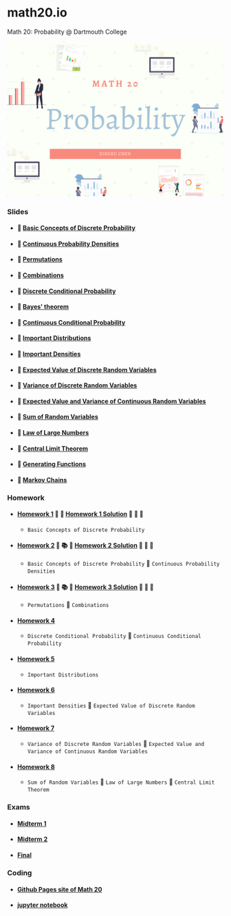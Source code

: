 # math20.io
Math 20: Probability @ Dartmouth College

<p align = "center" >
<img src="./images/Math 20.png" alt="" width="600">
</p>

### Slides

* #### :notebook_with_decorative_cover: [Basic Concepts of Discrete Probability](https://github.com/fudab/math20.io/tree/master/slides/M20_Lec1.pdf)
* #### :notebook_with_decorative_cover: [Continuous Probability Densities](https://github.com/fudab/math20.io/tree/master/slides/M20_Lec2.pdf)
* #### :notebook_with_decorative_cover: [Permutations](https://github.com/fudab/math20.io/tree/master/slides/M20_Lec3.pdf)
* #### :notebook_with_decorative_cover: [Combinations](https://github.com/fudab/math20.io/tree/master/slides/M20_Lec4.pdf)
* #### :notebook_with_decorative_cover: [Discrete Conditional Probability](https://github.com/fudab/math20.io/tree/master/slides/M20_Lec5A.pdf)
* #### :scroll: [Bayes' theorem](https://github.com/fudab/math20.io/tree/master/slides/M20_Lec5B.pdf)
* #### :notebook_with_decorative_cover: [Continuous Conditional Probability](https://github.com/fudab/math20.io/tree/master/slides/M20_Lec6.pdf)
* #### :notebook_with_decorative_cover: [Important Distributions](https://github.com/fudab/math20.io/tree/master/slides/M20_Lec7A.pdf)
* #### :notebook_with_decorative_cover: [Important Densities](https://github.com/fudab/math20.io/tree/master/slides/M20_Lec7B.pdf)
* #### :notebook_with_decorative_cover: [Expected Value of Discrete Random Variables](https://github.com/fudab/math20.io/tree/master/slides/M20_Lec8.pdf)
* #### :notebook_with_decorative_cover: [Variance of Discrete Random Variables](https://github.com/fudab/math20.io/tree/master/slides/M20_Lec9.pdf)
* #### :notebook_with_decorative_cover: [Expected Value and Variance of Continuous Random Variables](https://github.com/fudab/math20.io/tree/master/slides/M20_Lec10.pdf)
* #### :notebook_with_decorative_cover: [Sum of Random Variables](https://github.com/fudab/math20.io/tree/master/slides/M20_Lec11.pdf)
* #### :notebook_with_decorative_cover: [Law of Large Numbers](https://github.com/fudab/math20.io/tree/master/slides/M20_Lec12A.pdf)
* #### :notebook_with_decorative_cover: [Central Limit Theorem](https://github.com/fudab/math20.io/tree/master/slides/M20_Lec12B.pdf)
* #### :scroll: [Generating Functions](https://github.com/fudab/math20.io/tree/master/slides/M20_Lec13.pdf)
* #### :scroll: [Markov Chains](https://github.com/fudab/math20.io/tree/master/slides/M20_Lec14.pdf)


### Homework

* #### [Homework 1](https://github.com/fudab/math20.io/tree/master/homework/M20_HW1.pdf)  :thought_balloon: :thought_balloon: [Homework 1 Solution](https://github.com/fudab/math20.io/tree/master/homework/solution/M20_HW1_Solution.pdf) :thought_balloon: :100: :thought_balloon:
  * `Basic Concepts of Discrete Probability`
  
* #### [Homework 2](https://github.com/fudab/math20.io/tree/master/homework/M20_HW2.pdf) :thought_balloon: :books: :thought_balloon: [Homework 2 Solution](https://github.com/fudab/math20.io/tree/master/homework/solution/M20_HW2_Solution.pdf) :thought_balloon: :100: :thought_balloon:
  * `Basic Concepts of Discrete Probability` :icecream: `Continuous Probability Densities`
  
* #### [Homework 3](https://github.com/fudab/math20.io/tree/master/homework/M20_HW3.pdf) :thought_balloon: :books: :thought_balloon: [Homework 3 Solution](https://github.com/fudab/math20.io/tree/master/homework/solution/M20_HW3_Solution.pdf) :thought_balloon: :100: :thought_balloon:
  * `Permutations` :icecream: `Combinations`
  
* #### [Homework 4](https://github.com/fudab/math20.io/tree/master/homework/M20_HW4.pdf)
  * `Discrete Conditional Probability` :icecream: `Continuous Conditional Probability`
  
* #### [Homework 5](https://github.com/fudab/math20.io/tree/master/homework/M20_HW5.pdf)
  * `Important Distributions`

* #### [Homework 6](https://github.com/fudab/math20.io/tree/master/homework/M20_HW6.pdf)
  * `Important Densities` :icecream: `Expected Value of Discrete Random Variables`
  
* #### [Homework 7](https://github.com/fudab/math20.io/tree/master/homework/M20_HW7.pdf)
  * `Variance of Discrete Random Variables` :icecream: `Expected Value and Variance of Continuous Random Variables`
  
* #### [Homework 8](https://github.com/fudab/math20.io/tree/master/homework/M20_HW8.pdf)
  * `Sum of Random Variables` :icecream: `Law of Large Numbers` :icecream: `Central Limit Theorem`
  
### Exams

* #### [Midterm 1](https://github.com/fudab/math20.io/tree/master/exams/Midterm1.pdf)
* #### [Midterm 2](https://github.com/fudab/math20.io/tree/master/exams/Midterm2.pdf)
* #### [Final](https://github.com/fudab/math20.io/tree/master/exams/Final.pdf)

### Coding

* #### [Github Pages site of Math 20](https://fudab.github.io/math20) 

* #### [jupyter notebook](https://github.com/fudab/math20.io/tree/master/scripts)
